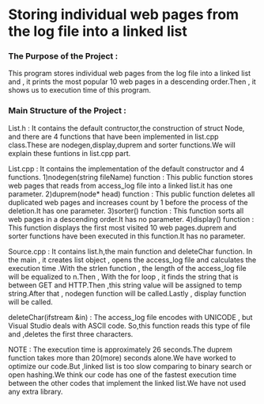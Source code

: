 # Storing individual web pages from the log file into a linked list

### The Purpose of the Project :

This program stores individual web pages from the log file into a linked list and , it prints the most popular 10 web pages in a descending order.Then , it shows us to execution time of this program.

### Main Structure of the Project :

 List.h  :
   It contains the default contructor,the construction of struct Node, and there are 4 functions that have been implemented  in list.cpp class.These are nodegen,display,duprem and sorter functions.We will explain these funtions in list.cpp part.
      
 List.cpp :
   It contains the implementation of the default constructor and 4 functions.
      1)nodegen(string fileName) function :
        This public function stores web pages that reads from access_log file into a linked list.it has one parameter.
      2)duprem(node* head) function :
        This public function deletes all duplicated web pages and increases count by 1 before the process of the  deletion.It has one parameter.
      3)sorter() function :
        This function sorts all web pages in a descending order.It has no parameter.
      4)display() function :
        This function displays the first  most visited 10 web pages.duprem and sorter functions have been executed in this function.It has no parameter.
           
Source.cpp :
  It contains list.h,the main function and deleteChar function.
  In the main , it creates list object , opens the access_log  file and calculates the execution time .With the strlen function , the length of the access_log file will be equalized to n.Then ,
  With the for loop , it finds the string that is between GET and HTTP.Then ,this string value  will be assigned to temp string.After that , nodegen function will be called.Lastly , display function will be called.
  
  deleteChar(ifstream &in) :
     The access_log file encodes with UNICODE , but  Visual Studio deals with ASCII code. So,this function reads this type of file and ,deletes the first three characters.
         
  NOTE : The execution time is approximately 26 seconds.The duprem function takes more than 20(more) seconds alone.We have worked to optimize our code.But ,linked list is too slow comparing to binary search or open hashing.We think our code has one of the fastest execution time between the other codes that implement the linked list.We have not used any extra library.
